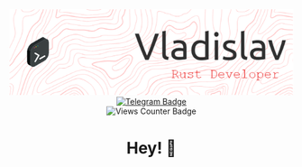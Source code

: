 <img src="./header-image.png" alt="Header Image">

<div id="badges" align="center">
  <a href="t.me/nomoreqwerty">
    <img src="https://img.shields.io/badge/Telegram-blue?style=for-the-badge&logo=telegram&logoColor=white" alt="Telegram Badge"/>
  </a>
</div>
<div id="views-counter-badge" align="center">
  <img src="https://komarev.com/ghpvc/?username=nomoreqwerty&style=for-the-badge&color=red" alt="Views Counter Badge"/>
</div>

<div class="title" align="center">
  <h1>Hey! 👋</h1>
</div>

